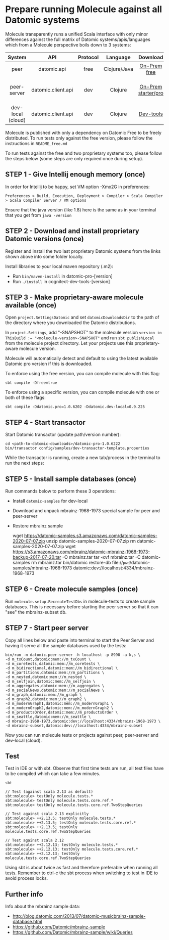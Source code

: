 # Prepare running Molecule against all Datomic systems

Molecule transparently runs a unified Scala interface with only minor differences against the full matrix of Datomic systems/apis/languages which from a Molecule perspective boils down to 3 systems:

| System            | API                | Protocol | Language     | Download                   | License              |   
| :---:             | :---:              | :---:    | :---:        | :---:                      | :---:                |   
| peer              | datomic.api        | free     | Clojure/Java | [On-Prem free][free]       | Free | 
| peer-server       | datomic.client.api | dev      | Clojure      | [On-Prem starter/pro][pro] | Perpetual use, 1-year upgrades |   
| dev-local (cloud) | datomic.client.api | dev      | Clojure      | [Dev-tools][dev]           | Email reg            |   


Molecule is published with only a dependency on Datomic Free to be freely distributed. To run tests only against the free version, please follow the instructions in `README_free.md`

To run tests against the free and two proprietary systems too, please follow the steps below (some steps are only required once during setup).


## STEP 1 - Give Intellij enough memory (once)

In order for Intellij to be happy, set VM option -Xmx2G in preferences:

`Preferences > Build, Execution, Deployment > Compiler > Scala Compiler > Scala Compiler Server / VM options` 

Ensure that the java version (like 1.8) here is the same as in your terminal that you get from `java -version`


## STEP 2 - Download and install proprietary Datomic versions (once)

Register and install the two last proprietary Datomic systems from the links shown above into some folder locally.

Install libraries to your local maven repository (.m2): 

- Run `bin/maven-install` in datomic-pro-[version]
- Run `./install` in cognitect-dev-tools-[version]


## STEP 3 - Make proprietary-aware molecule available (once)

Open `project.SettingsDatomic` and set `datomicDownloadsDir` to the path of the directory where you downloaded the Datomic distributions.

In `project.Settings`, add "-SNAPSHOT" to the molecule version `version in ThisBuild := "<molecule-version>-SNAPSHOT"` and run `sbt publishLocal` from the molecule project directory. Let your projects use this proprietary-aware molecule version.

Molecule will automatically detect and default to using the latest available Datomic pro version if this is downloaded.

To enforce using the free version, you can compile molecule with this flag: 

`sbt compile -Dfree=true`

To enforce using a specific version, you can compile molecule with one or both of these flags:

`sbt compile -Ddatomic.pro=1.0.6202 -Ddatomic.dev-local=0.9.225`


## STEP 4 - Start transactor

Start Datomic transactor (update path/version number):

    cd <path-to-datomic-downloads>/datomic-pro-1.0.6222
    bin/transactor config/samples/dev-transactor-template.properties

While the transactor is running, create a new tab/process in the terminal to run the next steps:


## STEP 5 - Install sample databases (once)

Run commands below to perform these 3 operations:
- Install `datomic-samples` for dev-local
- Download and unpack mbrainz-1968-1973 special sample for peer and peer-server
- Restore mbrainz sample


    wget https://datomic-samples.s3.amazonaws.com/datomic-samples-2020-07-07.zip
    unzip datomic-samples-2020-07-07.zip 
    rm datomic-samples-2020-07-07.zip
    wget https://s3.amazonaws.com/mbrainz/datomic-mbrainz-1968-1973-backup-2017-07-20.tar -O mbrainz.tar 
    tar -xvf mbrainz.tar -C datomic-samples 
    rm mbrainz.tar 
    bin/datomic restore-db file://`pwd`/datomic-samples/mbrainz-1968-1973 datomic:dev://localhost:4334/mbrainz-1968-1973


## STEP 6 - Create molecule samples (once)

Run `molecule.setup.RecreateTestDbs` in molecule-tests to create sample databases. This is necessary before starting the peer server so that it can "see" the mbrainz-subset db.


## STEP 7 - Start peer server
                           
Copy all lines below and paste into terminal to start the Peer Server and having it serve all the sample databases used by the tests:

    bin/run -m datomic.peer-server -h localhost -p 8998 -a k,s \
    -d m_txCount,datomic:mem://m_txCount \
    -d m_coretests,datomic:mem://m_coretests \
    -d m_bidirectional,datomic:mem://m_bidirectional \
    -d m_partitions,datomic:mem://m_partitions \
    -d m_nested,datomic:mem://m_nested \
    -d m_selfjoin,datomic:mem://m_selfjoin \
    -d m_aggregates,datomic:mem://m_aggregates \
    -d m_socialNews,datomic:mem://m_socialNews \
    -d m_graph,datomic:mem://m_graph \
    -d m_graph2,datomic:mem://m_graph2 \
    -d m_modernGraph1,datomic:mem://m_modernGraph1 \
    -d m_modernGraph2,datomic:mem://m_modernGraph2 \
    -d m_productsOrder,datomic:mem://m_productsOrder \
    -d m_seattle,datomic:mem://m_seattle \
    -d mbrainz-1968-1973,datomic:dev://localhost:4334/mbrainz-1968-1973 \
    -d mbrainz-subset,datomic:dev://localhost:4334/mbrainz-subset

Now you can run molecule tests or projects against peer, peer-server and dev-local (cloud).

## Test
Test in IDE or with sbt. Observe that first time tests are run, all test files have to be compiled which can take a few minutes.
```
sbt

// Test (against scala 2.13 as default)
sbt:molecule> testOnly molecule.tests.*
sbt:molecule> testOnly molecule.tests.core.ref.*
sbt:molecule> testOnly molecule.tests.core.ref.TwoStepQueries

// Test against scala 2.13 explicitly
sbt:molecule> ++2.13.5; testOnly molecule.tests.*
sbt:molecule> ++2.13.5; testOnly molecule.tests.core.ref.*
sbt:molecule> ++2.13.5; testOnly molecule.tests.core.ref.TwoStepQueries

// Test against scala 2.12 
sbt:molecule> ++2.12.13; testOnly molecule.tests.*
sbt:molecule> ++2.12.13; testOnly molecule.tests.core.ref.*
sbt:molecule> ++2.12.13; testOnly molecule.tests.core.ref.TwoStepQueries
```
Using sbt is about twice as fast and therefore preferable when running all tests. Remember to ctrl-c the sbt process when switching to test in IDE to avoid process locks.

## Further info

Info about the mbrainz sample data:

- http://blog.datomic.com/2013/07/datomic-musicbrainz-sample-database.html
- https://github.com/Datomic/mbrainz-sample
- https://github.com/Datomic/mbrainz-sample/wiki/Queries

            
[free]:https://my.datomic.com/downloads/free
[pro]:https://www.datomic.com/get-datomic.html
[dev]:https://cognitect.com/dev-tools